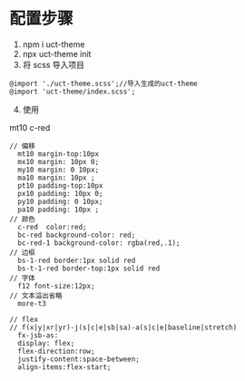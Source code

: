 # 配置步骤

1. npm i uct-theme
2. npx uct-theme init
3. 将 scss 导入项目

```
@import './uct-theme.scss';//导入生成的uct-theme
@import 'uct-theme/index.scss';
```

4. 使用
<head>
   <style>
    @import './index.css';
   </style>
   </head>
   <div class='mt10 c-red'>mt10 c-red</div>

```
// 偏移
  mt10 margin-top:10px
  mx10 margin: 10px 0;
  my10 margin: 0 10px;
  ma10 margin: 10px ;
  pt10 padding-top:10px
  px10 padding: 10px 0;
  py10 padding: 0 10px;
  pa10 padding: 10px ;
// 颜色
  c-red  color:red;
  bc-red background-color: red;
  bc-red-1 background-color: rgba(red,.1);
// 边框
  bs-1-red border:1px solid red
  bs-t-1-red border-top:1px solid red
// 字体
  f12 font-size:12px;
// 文本溢出省略
  more-t3

// flex
// f(x|y|xr|yr)-j(s|c|e|sb|sa)-a(s|c|e|baseline|stretch)
  fx-jsb-as:
  display: flex;
  flex-direction:row;
  justify-content:space-between;
  align-items:flex-start;

```
